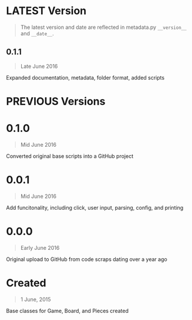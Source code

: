 # LATEST Version

> The latest version and date are reflected in metadata.py `__version__` and `__date__`.

## 0.1.1 

> Late June 2016

Expanded documentation, metadata, folder format, added scripts

# PREVIOUS Versions

# 0.1.0 

> Mid June 2016

Converted original base scripts into a GitHub project

# 0.0.1 

> Mid June 2016

Add funcitonality, including click, user input, parsing, config, and printing

# 0.0.0 

> Early June 2016

Original upload to GitHub from code scraps dating over a year ago

# Created

> 1 June, 2015

Base classes for Game, Board, and Pieces created
